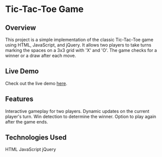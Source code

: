# Tic-Tac-Toe Game
## Overview
This project is a simple implementation of the classic Tic-Tac-Toe game using HTML, JavaScript, and jQuery. It allows two players to take turns marking the spaces on a 3x3 grid with 'X' and 'O'. The game checks for a winner or a draw after each move.

## Live Demo

Check out the live demo [here](https://zipic.github.io/tik-tak-toe/).

## Features
Interactive gameplay for two players.
Dynamic updates on the current player's turn.
Win detection to determine the winner.
Option to play again after the game ends.

## Technologies Used
HTML
JavaScript
jQuery
